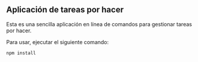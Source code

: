 ## Aplicación de tareas por hacer

Esta es una sencilla aplicación en línea de comandos para gestionar tareas por hacer.
 
Para usar, ejecutar el siguiente comando:

```
npm install
```